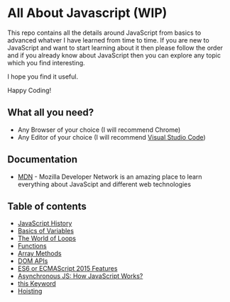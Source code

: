 
# All About Javascript (WIP)

This repo contains all the details around JavaScript from basics to advanced whatver I have learned from time to time. If you are new to JavaScript and want to start learning about it then please follow the order and if you already know about JavaScript then you can explore any topic which you find interesting.


I hope you find it useful.

Happy Coding!

## What all you need?

* Any Browser of your choice (I will recommend Chrome)
* Any Editor of your choice (I will recommend [Visual Studio Code](https://code.visualstudio.com/download))

## Documentation

* [MDN](https://developer.mozilla.org/en-US/docs/Web/JavaScript) - Mozilla Developer Network is an amazing place to learn everything about JavaScipt and different web technologies

## Table of contents

* [JavaScript History](../../wiki/JavaScript-History)
* [Basics of Variables](../../wiki/Basics-of-Variables)
* [The World of Loops](../../wiki/The-World-of-Loops)
* [Functions](../../wiki/Functions)
* [Array Methods](../../wiki/Array-Methods)
* [DOM APIs](../../wiki/DOM-APIs)
* [ES6 or ECMAScript 2015 Features](../../wiki/ES6-or-ECMAScript-2015-Features)
* [Asynchronous JS: How JavaScript Works?](../../wiki/Asynchronous-JS:-How-JavaScript-Works%3F)
* [this Keyword](../../wiki/this-Keyword)
* [Hoisting](../../wiki/Hoisting)


  